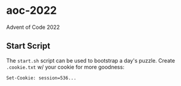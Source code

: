 # aoc-2022

Advent of Code 2022

## Start Script

The `start.sh` script can be used to bootstrap a day's puzzle. Create
`.cookie.txt` w/ your cookie for more goodness:

    Set-Cookie: session=536...
